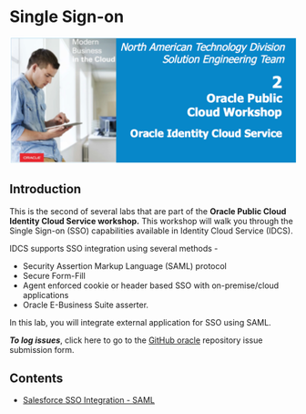 # Single Sign-on

![](images/2/header.png)

## Introduction

This is the second of several labs that are part of the **Oracle Public Cloud Identity Cloud Service workshop.** This workshop will walk you through the Single Sign-on (SSO) capabilities available in Identity Cloud Service (IDCS).

IDCS supports SSO integration using several methods - 

- Security Assertion Markup Language (SAML) protocol
- Secure Form-Fill
- Agent enforced cookie or header based SSO with on-premise/cloud applications
- Oracle E-Business Suite asserter.

In this lab, you will integrate external application for SSO using SAML. 

**_To log issues_**, click here to go to the [GitHub oracle](https://github.com/oracle/learning-library/issues/new) repository issue submission form.

## Contents

- [Salesforce SSO Integration - SAML](contents/LabGuide2-IA-SAML.md)

